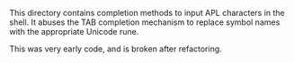 This directory contains completion methods to input APL characters in the shell.
It abuses the TAB completion mechanism to replace symbol names with the appropriate Unicode rune.

This was very early code, and is broken after refactoring.